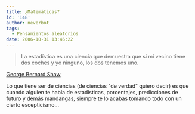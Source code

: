 ```yaml
---
title: ¿Matemáticas?
id: '148'
author: neverbot
tags:
  - Pensamientos aleatorios
date: 2006-10-31 13:46:22
---
```


> La estadística es una ciencia que demuestra que si mi vecino tiene dos coches y yo ninguno, los dos tenemos uno.

[George Bernard Shaw](http://en.wikipedia.org/wiki/George_Bernard_Shaw)

Lo que tiene ser de ciencias (de ciencias "de verdad" quiero decir) es que cuando alguien te habla de estadísticas, porcentajes, predicciones de futuro y demás mandangas, siempre te lo acabas tomando todo con un cierto escepticismo...